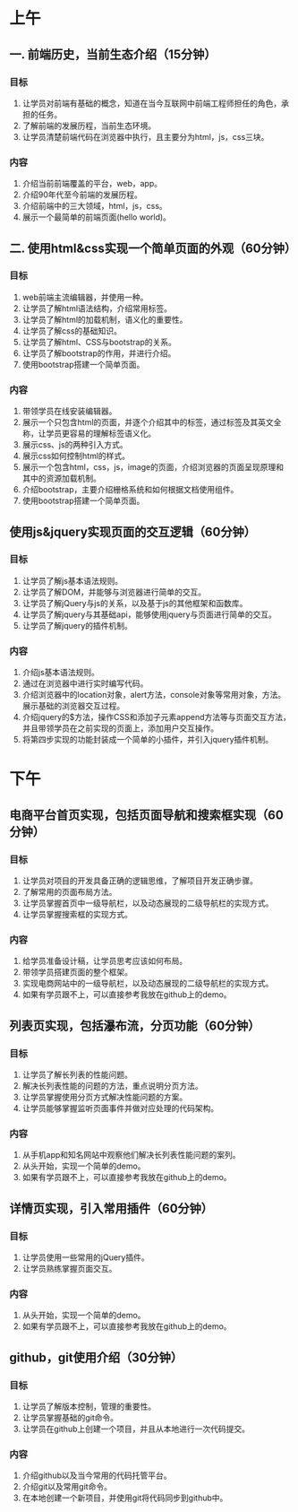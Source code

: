 # 上午
## 一. 前端历史，当前生态介绍（15分钟）
### 目标
1. 让学员对前端有基础的概念，知道在当今互联网中前端工程师担任的角色，承担的任务。
2. 了解前端的发展历程，当前生态环境。
3. 让学员清楚前端代码在浏览器中执行，且主要分为html，js，css三块。

### 内容
1. 介绍当前前端覆盖的平台，web，app。
2. 介绍90年代至今前端的发展历程。
3. 介绍前端中的三大领域，html，js，css。
4. 展示一个最简单的前端页面(hello world)。

## 二. 使用html&css实现一个简单页面的外观（60分钟）
### 目标
1. web前端主流编辑器，并使用一种。
2. 让学员了解html语法结构，介绍常用标签。
3. 让学员了解html的加载机制，语义化的重要性。
4. 让学员了解css的基础知识。
4. 让学员了解html、CSS与bootstrap的关系。
5. 让学员了解bootstrap的作用，并进行介绍。
6. 使用bootstrap搭建一个简单页面。

### 内容
1. 带领学员在线安装编辑器。
1. 展示一个只包含html的页面，并逐个介绍其中的标签，通过标签及其英文全称，让学员更容易的理解标签语义化。
2. 展示css、js的两种引入方式。
3. 展示css如何控制html的样式。
4. 展示一个包含html，css，js，image的页面，介绍浏览器的页面呈现原理和其中的资源加载机制。
5. 介绍bootstrap，主要介绍栅格系统和如何根据文档使用组件。
6. 使用bootstrap搭建一个简单页面。

## 使用js&jquery实现页面的交互逻辑（60分钟）
### 目标
1. 让学员了解js基本语法规则。
2. 让学员了解DOM，并能够与浏览器进行简单的交互。
3. 让学员了解jQuery与js的关系，以及基于js的其他框架和函数库。
3. 让学员了解jquery与其基础api，能够使用jquery与页面进行简单的交互。
4. 让学员了解jquery的插件机制。

### 内容
1. 介绍js基本语法规则。
2. 通过在浏览器中进行实时编写代码。
3. 介绍浏览器中的location对象，alert方法，console对象等常用对象，方法。展示基础的浏览器交互过程。
4. 介绍jquery的$方法，操作CSS和添加子元素append方法等与页面交互方法，并且带领学员在之前实现的页面上，添加用户交互操作。
5. 将第四步实现的功能封装成一个简单的小插件，并引入jquery插件机制。

# 下午
## 电商平台首页实现，包括页面导航和搜索框实现（60分钟）
### 目标
1. 让学员对项目的开发具备正确的逻辑思维，了解项目开发正确步骤。
2. 了解常用的页面布局方法。
1. 让学员掌握首页中一级导航栏，以及动态展现的二级导航栏的实现方式。
2. 让学员掌握搜索框的实现方式。

### 内容
1. 给学员准备设计稿，让学员思考应该如何布局。
2. 带领学员搭建页面的整个框架。
1. 实现电商网站中的一级导航栏，以及动态展现的二级导航栏的实现方式。
2. 如果有学员跟不上，可以直接参考我放在github上的demo。

## 列表页实现，包括瀑布流，分页功能（60分钟）
### 目标
1. 让学员了解长列表的性能问题。
2. 解决长列表性能的问题的方法，重点说明分页方法。
2. 让学员掌握使用分页方式解决性能问题的方案。
3. 让学员能够掌握监听页面事件并做对应处理的代码架构。

### 内容
1. 从手机app和知名网站中观察他们解决长列表性能问题的案列。
1. 从头开始，实现一个简单的demo。
2. 如果有学员跟不上，可以直接参考我放在github上的demo。

## 详情页实现，引入常用插件（60分钟）
### 目标
1. 让学员使用一些常用的jQuery插件。
2. 让学员熟练掌握页面交互。

### 内容
1. 从头开始，实现一个简单的demo。
2. 如果有学员跟不上，可以直接参考我放在github上的demo。

## github，git使用介绍（30分钟）
### 目标
1. 让学员了解版本控制，管理的重要性。
2. 让学员掌握基础的git命令。
3. 让学员在github上创建一个项目，并且从本地进行一次代码提交。

### 内容
1. 介绍github以及当今常用的代码托管平台。
2. 介绍git以及常用git命令。
3. 在本地创建一个新项目，并使用git将代码同步到github中。

